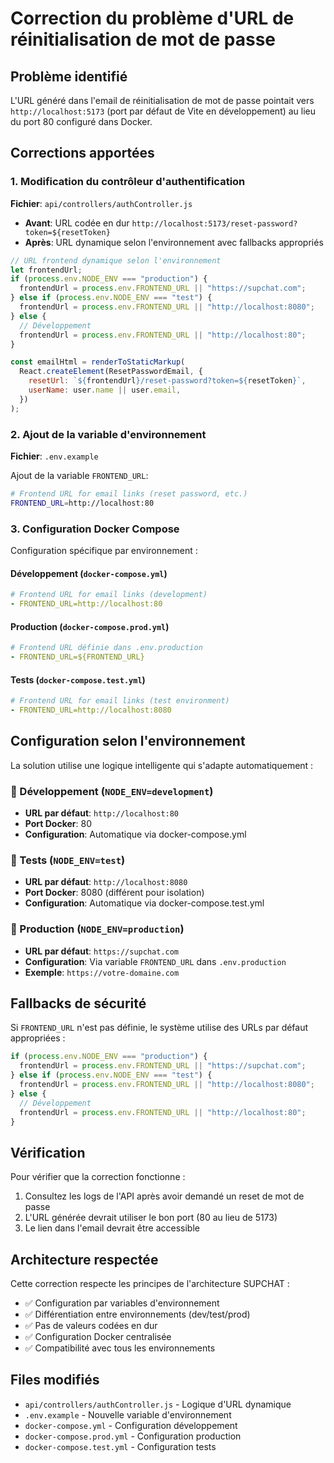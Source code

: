 # Correction du problème d'URL de réinitialisation de mot de passe

## Problème identifié

L'URL généré dans l'email de réinitialisation de mot de passe pointait vers `http://localhost:5173` (port par défaut de Vite en développement) au lieu du port 80 configuré dans Docker.

## Corrections apportées

### 1. Modification du contrôleur d'authentification

**Fichier**: `api/controllers/authController.js`

- **Avant**: URL codée en dur `http://localhost:5173/reset-password?token=${resetToken}`
- **Après**: URL dynamique selon l'environnement avec fallbacks appropriés

```js
// URL frontend dynamique selon l'environnement
let frontendUrl;
if (process.env.NODE_ENV === "production") {
  frontendUrl = process.env.FRONTEND_URL || "https://supchat.com";
} else if (process.env.NODE_ENV === "test") {
  frontendUrl = process.env.FRONTEND_URL || "http://localhost:8080";
} else {
  // Développement
  frontendUrl = process.env.FRONTEND_URL || "http://localhost:80";
}

const emailHtml = renderToStaticMarkup(
  React.createElement(ResetPasswordEmail, {
    resetUrl: `${frontendUrl}/reset-password?token=${resetToken}`,
    userName: user.name || user.email,
  })
);
```

### 2. Ajout de la variable d'environnement

**Fichier**: `.env.example`

Ajout de la variable `FRONTEND_URL`:

```bash
# Frontend URL for email links (reset password, etc.)
FRONTEND_URL=http://localhost:80
```

### 3. Configuration Docker Compose

Configuration spécifique par environnement :

#### Développement (`docker-compose.yml`)

```yaml
# Frontend URL for email links (development)
- FRONTEND_URL=http://localhost:80
```

#### Production (`docker-compose.prod.yml`)

```yaml
# Frontend URL définie dans .env.production
- FRONTEND_URL=${FRONTEND_URL}
```

#### Tests (`docker-compose.test.yml`)

```yaml
# Frontend URL for email links (test environment)
- FRONTEND_URL=http://localhost:8080
```

## Configuration selon l'environnement

La solution utilise une logique intelligente qui s'adapte automatiquement :

### 🔧 Développement (`NODE_ENV=development`)

- **URL par défaut**: `http://localhost:80`
- **Port Docker**: 80
- **Configuration**: Automatique via docker-compose.yml

### 🧪 Tests (`NODE_ENV=test`)

- **URL par défaut**: `http://localhost:8080`
- **Port Docker**: 8080 (différent pour isolation)
- **Configuration**: Automatique via docker-compose.test.yml

### 🚀 Production (`NODE_ENV=production`)

- **URL par défaut**: `https://supchat.com`
- **Configuration**: Via variable `FRONTEND_URL` dans `.env.production`
- **Exemple**: `https://votre-domaine.com`

## Fallbacks de sécurité

Si `FRONTEND_URL` n'est pas définie, le système utilise des URLs par défaut appropriées :

```js
if (process.env.NODE_ENV === "production") {
  frontendUrl = process.env.FRONTEND_URL || "https://supchat.com";
} else if (process.env.NODE_ENV === "test") {
  frontendUrl = process.env.FRONTEND_URL || "http://localhost:8080";
} else {
  // Développement
  frontendUrl = process.env.FRONTEND_URL || "http://localhost:80";
}
```

## Vérification

Pour vérifier que la correction fonctionne :

1. Consultez les logs de l'API après avoir demandé un reset de mot de passe
2. L'URL générée devrait utiliser le bon port (80 au lieu de 5173)
3. Le lien dans l'email devrait être accessible

## Architecture respectée

Cette correction respecte les principes de l'architecture SUPCHAT :

- ✅ Configuration par variables d'environnement
- ✅ Différentiation entre environnements (dev/test/prod)
- ✅ Pas de valeurs codées en dur
- ✅ Configuration Docker centralisée
- ✅ Compatibilité avec tous les environnements

## Files modifiés

- `api/controllers/authController.js` - Logique d'URL dynamique
- `.env.example` - Nouvelle variable d'environnement
- `docker-compose.yml` - Configuration développement
- `docker-compose.prod.yml` - Configuration production
- `docker-compose.test.yml` - Configuration tests
